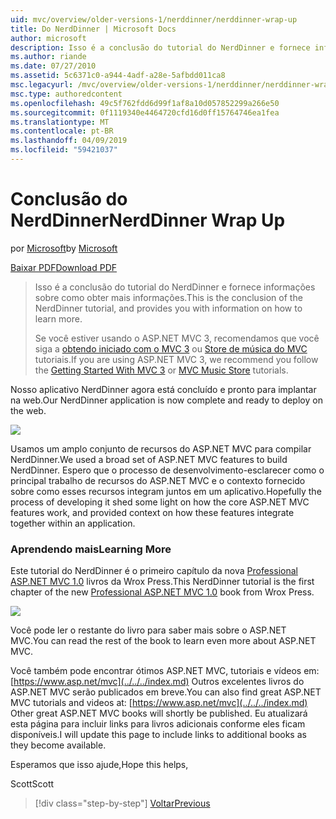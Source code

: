 ```yaml
---
uid: mvc/overview/older-versions-1/nerddinner/nerddinner-wrap-up
title: Do NerdDinner | Microsoft Docs
author: microsoft
description: Isso é a conclusão do tutorial do NerdDinner e fornece informações sobre como obter mais informações.
ms.author: riande
ms.date: 07/27/2010
ms.assetid: 5c6371c0-a944-4adf-a28e-5afbdd011ca8
msc.legacyurl: /mvc/overview/older-versions-1/nerddinner/nerddinner-wrap-up
msc.type: authoredcontent
ms.openlocfilehash: 49c5f762fdd6d99f1af8a10d057852299a266e50
ms.sourcegitcommit: 0f1119340e4464720cfd16d0ff15764746ea1fea
ms.translationtype: MT
ms.contentlocale: pt-BR
ms.lasthandoff: 04/09/2019
ms.locfileid: "59421037"
---
```

# <a name="nerddinner-wrap-up"></a><span data-ttu-id="3e9ad-103">Conclusão do NerdDinner</span><span class="sxs-lookup"><span data-stu-id="3e9ad-103">NerdDinner Wrap Up</span></span>

<span data-ttu-id="3e9ad-104">por [Microsoft](https://github.com/microsoft)</span><span class="sxs-lookup"><span data-stu-id="3e9ad-104">by [Microsoft](https://github.com/microsoft)</span></span>

[<span data-ttu-id="3e9ad-105">Baixar PDF</span><span class="sxs-lookup"><span data-stu-id="3e9ad-105">Download PDF</span></span>](http://aspnetmvcbook.s3.amazonaws.com/aspnetmvc-nerdinner_v1.pdf)

> <span data-ttu-id="3e9ad-106">Isso é a conclusão do tutorial do NerdDinner e fornece informações sobre como obter mais informações.</span><span class="sxs-lookup"><span data-stu-id="3e9ad-106">This is the conclusion of the NerdDinner tutorial, and provides you with information on how to learn more.</span></span>
> 
> <span data-ttu-id="3e9ad-107">Se você estiver usando o ASP.NET MVC 3, recomendamos que você siga a [obtendo iniciado com o MVC 3](../../older-versions/getting-started-with-aspnet-mvc3/cs/intro-to-aspnet-mvc-3.md) ou [Store de música do MVC](../../older-versions/mvc-music-store/mvc-music-store-part-1.md) tutoriais.</span><span class="sxs-lookup"><span data-stu-id="3e9ad-107">If you are using ASP.NET MVC 3, we recommend you follow the [Getting Started With MVC 3](../../older-versions/getting-started-with-aspnet-mvc3/cs/intro-to-aspnet-mvc-3.md) or [MVC Music Store](../../older-versions/mvc-music-store/mvc-music-store-part-1.md) tutorials.</span></span>


<span data-ttu-id="3e9ad-108">Nosso aplicativo NerdDinner agora está concluído e pronto para implantar na web.</span><span class="sxs-lookup"><span data-stu-id="3e9ad-108">Our NerdDinner application is now complete and ready to deploy on the web.</span></span>

![](nerddinner-wrap-up/_static/image1.png)

<span data-ttu-id="3e9ad-109">Usamos um amplo conjunto de recursos do ASP.NET MVC para compilar NerdDinner.</span><span class="sxs-lookup"><span data-stu-id="3e9ad-109">We used a broad set of ASP.NET MVC features to build NerdDinner.</span></span> <span data-ttu-id="3e9ad-110">Espero que o processo de desenvolvimento-esclarecer como o principal trabalho de recursos do ASP.NET MVC e o contexto fornecido sobre como esses recursos integram juntos em um aplicativo.</span><span class="sxs-lookup"><span data-stu-id="3e9ad-110">Hopefully the process of developing it shed some light on how the core ASP.NET MVC features work, and provided context on how these features integrate together within an application.</span></span>

### <a name="learning-more"></a><span data-ttu-id="3e9ad-111">Aprendendo mais</span><span class="sxs-lookup"><span data-stu-id="3e9ad-111">Learning More</span></span>

<span data-ttu-id="3e9ad-112">Este tutorial do NerdDinner é o primeiro capítulo da nova [Professional ASP.NET MVC 1.0](https://www.amazon.com/gp/product/0470384611?ie=UTF8&amp;tag=scoblo04-20&amp;linkCode=xm2&amp;camp=1789&amp;creativeASIN=0470384611) livros da Wrox Press.</span><span class="sxs-lookup"><span data-stu-id="3e9ad-112">This NerdDinner tutorial is the first chapter of the new [Professional ASP.NET MVC 1.0](https://www.amazon.com/gp/product/0470384611?ie=UTF8&amp;tag=scoblo04-20&amp;linkCode=xm2&amp;camp=1789&amp;creativeASIN=0470384611) book from Wrox Press.</span></span>

[![](https://mscblogs.blob.core.windows.net/media/scottgu/Media/bookcover1_6CAECF94.png)](https://www.amazon.com/gp/product/0470384611?ie=UTF8&amp;tag=scoblo04-20&amp;linkCode=xm2&amp;camp=1789&amp;creativeASIN=0470384611)

<span data-ttu-id="3e9ad-113">Você pode ler o restante do livro para saber mais sobre o ASP.NET MVC.</span><span class="sxs-lookup"><span data-stu-id="3e9ad-113">You can read the rest of the book to learn even more about ASP.NET MVC.</span></span>

<span data-ttu-id="3e9ad-114">Você também pode encontrar ótimos ASP.NET MVC, tutoriais e vídeos em: [https://www.asp.net/mvc](../../../index.md) Outros excelentes livros do ASP.NET MVC serão publicados em breve.</span><span class="sxs-lookup"><span data-stu-id="3e9ad-114">You can also find great ASP.NET MVC tutorials and videos at: [https://www.asp.net/mvc](../../../index.md) Other great ASP.NET MVC books will shortly be published.</span></span> <span data-ttu-id="3e9ad-115">Eu atualizará esta página para incluir links para livros adicionais conforme eles ficam disponíveis.</span><span class="sxs-lookup"><span data-stu-id="3e9ad-115">I will update this page to include links to additional books as they become available.</span></span>

<span data-ttu-id="3e9ad-116">Esperamos que isso ajude,</span><span class="sxs-lookup"><span data-stu-id="3e9ad-116">Hope this helps,</span></span>

<span data-ttu-id="3e9ad-117">Scott</span><span class="sxs-lookup"><span data-stu-id="3e9ad-117">Scott</span></span>

> [!div class="step-by-step"]
> [<span data-ttu-id="3e9ad-118">Voltar</span><span class="sxs-lookup"><span data-stu-id="3e9ad-118">Previous</span></span>](enable-automated-unit-testing.md)

